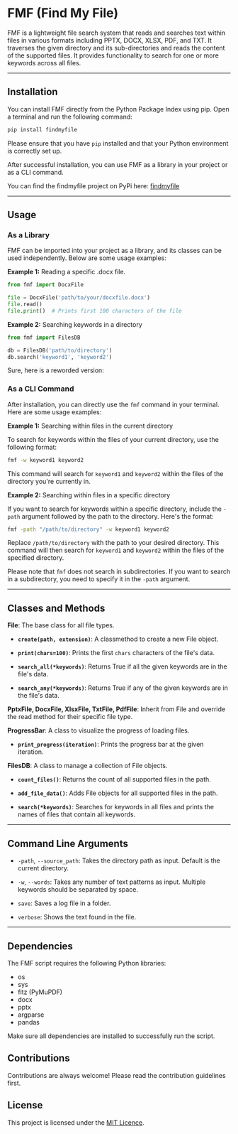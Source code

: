 # FMF (Find My File)

FMF is a lightweight file search system that reads and searches text within files in various formats including PPTX, DOCX, XLSX, PDF, and TXT. It traverses the given directory and its sub-directories and reads the content of the supported files. It provides functionality to search for one or more keywords across all files.

---

## Installation

You can install FMF directly from the Python Package Index using pip. Open a terminal and run the following command:

```bash
pip install findmyfile
```

Please ensure that you have `pip` installed and that your Python environment is correctly set up.

After successful installation, you can use FMF as a library in your project or as a CLI command. 

You can find the findmyfile project on PyPi here: [findmyfile](https://pypi.org/project/findmyfile)

---

## Usage

### As a Library

FMF can be imported into your project as a library, and its classes can be used independently. Below are some usage examples:

**Example 1:** Reading a specific .docx file.

```python
from fmf import DocxFile

file = DocxFile('path/to/your/docxfile.docx')
file.read()
file.print()  # Prints first 100 characters of the file
```

**Example 2:** Searching keywords in a directory

```python
from fmf import FilesDB

db = FilesDB('path/to/directory')
db.search('keyword1', 'keyword2')
```

Sure, here is a reworded version:

### As a CLI Command

After installation, you can directly use the `fmf` command in your terminal. Here are some usage examples:

**Example 1:** Searching within files in the current directory

To search for keywords within the files of your current directory, use the following format:

```bash
fmf -w keyword1 keyword2
```

This command will search for `keyword1` and `keyword2` within the files of the directory you're currently in.

**Example 2:** Searching within files in a specific directory

If you want to search for keywords within a specific directory, include the `-path` argument followed by the path to the directory. Here's the format:

```bash
fmf -path "/path/to/directory" -w keyword1 keyword2
```

Replace `/path/to/directory` with the path to your desired directory. This command will then search for `keyword1` and `keyword2` within the files of the specified directory.

Please note that `fmf` does not search in subdirectories. If you want to search in a subdirectory, you need to specify it in the `-path` argument.

---

## Classes and Methods

**File**: The base class for all file types.

- **`create(path, extension)`**: A classmethod to create a new File object.

- **`print(chars=100)`**: Prints the first `chars` characters of the file's data.

- **`search_all(*keywords)`**: Returns True if all the given keywords are in the file's data.

- **`search_any(*keywords)`**: Returns True if any of the given keywords are in the file's data.

**PptxFile, DocxFile, XlsxFile, TxtFile, PdfFile**: Inherit from File and override the read method for their specific file type.

**ProgressBar**: A class to visualize the progress of loading files.

- **`print_progress(iteration)`**: Prints the progress bar at the given iteration.

**FilesDB**: A class to manage a collection of File objects.

- **`count_files()`**: Returns the count of all supported files in the path.

- **`add_file_data()`**: Adds File objects for all supported files in the path.

- **`search(*keywords)`**: Searches for keywords in all files and prints the names of files that contain all keywords.

---

## Command Line Arguments

- `-path`, `--source_path`: Takes the directory path as input. Default is the current directory.

- `-w`, `--words`: Takes any number of text patterns as input. Multiple keywords should be separated by space.

- `save`: Saves a log file in a folder.

- `verbose`: Shows the text found in the file.

---

## Dependencies

The FMF script requires the following Python libraries:

- os
- sys
- fitz (PyMuPDF)
- docx
- pptx
- argparse
- pandas

Make sure all dependencies are installed to successfully run the script.

## Contributions

Contributions are always welcome! Please read the contribution guidelines first.

## License
This project is licensed under the [MIT Licence](https://choosealicense.com/licenses/mit/).
